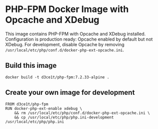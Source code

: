 # PHP-FPM Docker Image with Opcache and XDebug

This image contains PHP-FPM with Opcache and XDebug installed. Configuration is production ready: Opcache enabled by default but not XDebug. For development, disable Opcache by removing `/usr/local/etc/php/conf.d/docker-php-ext-opcache.ini`.

## Build this image
```
docker build -t d3ce1t/php-fpm:7.2.33-alpine .
```

## Create your own image for development
```docker
FROM d3ce1t/php-fpm
RUN docker-php-ext-enable xdebug \
    && rm /usr/local/etc/php/conf.d/docker-php-ext-opcache.ini \
    && cp /usr/local/etc/php/php.ini-development /usr/local/etc/php/php.ini
```
